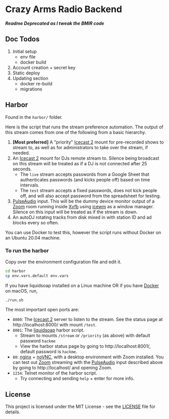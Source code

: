 # Crazy Arms Radio Backend

***Readme Deprecated as I tweak the BMIR code***

## Doc Todos

1. Initial setup
   - env file
   - docker build
2. Account creation + secret key
3. Static deploy
4. Updating section
   - docker re-build
   - migrations

## Harbor

Found in the `harbor/` folder.

Here is the script that runs the stream preference automation. The output of this
stream comes from one of the following from a basic hierarchy.

1. **[Most preferred]** A "priority" [Icecast 2](https://icecast.org/) mount for
   pre-recorded shows to  stream to, as well as for administrators to take over
   the stream, if needed.
2. An [Icecast 2](https://icecast.org/) mount for DJs remote stream to. Silence
   being broadcast on this stream will be treated as if a DJ is not connected
   after 25 seconds.
    * The `live` stream accepts passwords from a Google Sheet that authenticates
      passwords (and kicks people off) based on time intervals.
    * The `test` stream accepts a fixed passwords, does not kick people off, and
      will also accept password from the spreadsheet for testing.
3. [PulseAudio](https://www.freedesktop.org/wiki/Software/PulseAudio/) input.
   This will be the dummy device monitor output of a [Zoom](https://zoom.us/)
   room running inside [Xvfb](https://www.x.org/releases/X11R7.6/doc/man/man1/Xvfb.1.xhtml)
   using [icewm](https://ice-wm.org/) as a window manager. Silence on this input
   will be treated as if the stream is down.
4. An autoDJ rotating tracks from disk mixed in with station ID and ad blocks
   every so often.

You can use Docker to test this, however the script runs without Docker on an
Ubuntu 20.04 machine.

### To run the harbor

Copy over the environment configuration file and edit it.

```bash
cd harbor
cp env.vars.default env.vars
```

If you have liquidsoap installed on a Linux machine OR if you have
[Docker](https://www.docker.com/) on macOS, run,

```bash
./run.sh
```

The most important open ports are:
* `8000`: The [Icecast 2](https://icecast.org/) server to listen to the stream.
   See the status page at http://localhost:8000/ with mount `/test`.
* `8001`: The [liquidsoap](https://www.liquidsoap.info/) harbor script.
   * Stream to mounts `/stream` or `/priority` (as above) with default password `hackme`
   * View the harbor status page by going to http://localhost:8001/, default password is `hackme`.
* `80`: [nginx](https://nginx.org/) + [noVNC](https://novnc.com/info.html), with
  a desktop environment with Zoom installed. You can test out [Zoom](https://zoom.us/)
  streaming with the [PulseAudio](https://www.freedesktop.org/wiki/Software/PulseAudio/)
  input described above by going to http://localhost/ and opening Zoom.
* `1234`: Telnet monitor of the harbor script.
    * Try connecting and sending `help` + enter for more info.

## License

This project is licensed under the MIT License - see the [LICENSE](LICENSE) file
for details.

